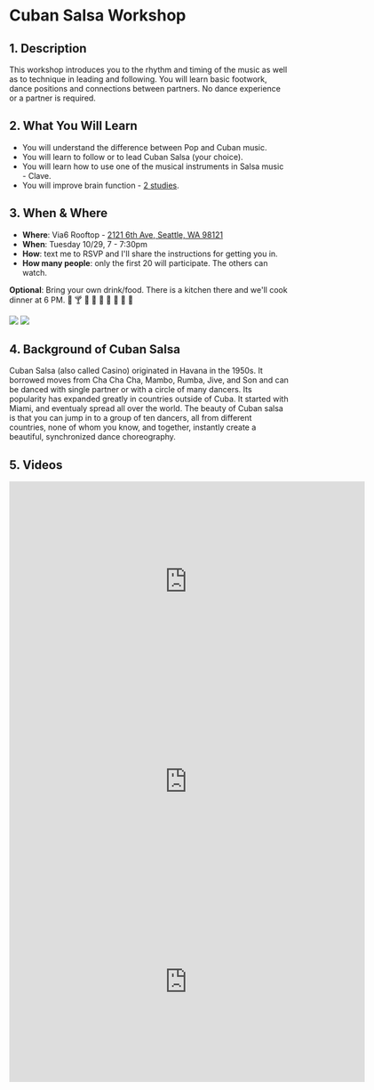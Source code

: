 <meta name="description" content="Cuban Salsa Workshop">

# Cuban Salsa Workshop

## 1. Description
This workshop introduces you to the rhythm and timing of the music as well as to technique in leading and following. You will learn basic footwork, dance positions and connections between partners. No dance experience or a partner is required.

## 2. What You Will Learn
* You will understand the difference between Pop and Cuban music.
* You will learn to follow or to lead Cuban Salsa (your choice).
* You will learn how to use one of the musical instruments in Salsa music - Clave.
* You will improve brain function - [2 studies](https://www.psychologytoday.com/us/blog/the-athletes-way/201310/why-is-dancing-so-good-your-brain).

## 3. When & Where
* **Where**: Via6 Rooftop - [2121 6th Ave, Seattle, WA 98121](https://www.google.com/maps/place/Via6+Apartments/@47.6151106,-122.3423397,17z/data=!3m1!4b1!4m5!3m4!1s0x5490154b961a00fd:0x1359e040dcde815b!8m2!3d47.615107!4d-122.340151)
* **When**: Tuesday 10/29, 7 - 7:30pm
* **How**: text me to RSVP and I'll share the instructions for getting you in.
* **How many people**: only the first 20 will participate. The others can watch.

**Optional**:
Bring your own drink/food. There is a kitchen there and we'll cook dinner at 6 PM.  🍷 🍸 🍝 🍛 🥘 🍲 🍤 🍥 🍣


![](https://blvdsuites.com/wp-content/uploads/2016/01/Via6GAME2.jpg)
![](https://www.urbnlivn.com/wp-content/uploads/2012/10/viewer.jpg)

## 4. Background of Cuban Salsa
Cuban Salsa (also called Casino) originated in Havana in the 1950s.  It borrowed moves from Cha Cha Cha, Mambo, Rumba, Jive, and Son and can be danced with single partner or with a circle of many dancers. Its popularity has expanded greatly in countries outside of Cuba.  It started with Miami, and eventualy spread all over the world.  The beauty of Cuban salsa is that you can jump in to a group of ten dancers, all from different countries, none of whom you know, and together, instantly create a beautiful, synchronized dance choreography.

## 5. Videos

<iframe width="640" height="360" src="https://www.youtube.com/embed/IugZaA7ElTI?rel=0&amp;showinfo=0" frameborder="0" allowfullscreen></iframe>

<iframe width="640" height="360" src="https://www.youtube.com/embed/NxhP6JoDUe0?rel=0&amp;showinfo=0" frameborder="0" allowfullscreen></iframe>

<iframe width="640" height="360" src="https://www.youtube.com/embed/WNwNAy3pjz4?rel=0&amp;showinfo=0" frameborder="0" allowfullscreen></iframe>

